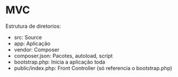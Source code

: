 # MVC

Estrutura de diretorios:

- src: Source
- app: Aplicação
- vendor: Composer
- composer.json: Pacotes, autoload, script
- bootstrap.php: Inicia a aplicação toda
- public/index.php: Front Controller (só referencia o bootstrap.php)